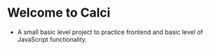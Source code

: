 # Welcome to Calci
- A small basic level project to practice frontend and basic level of JavaScript functionality.